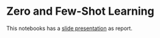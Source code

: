 # Zero and Few-Shot Learning

This notebooks has a [slide presentation](https://docs.google.com/presentation/d/1BXswNlocqnW7_SfQ4sIvJlNQHrMUfQbJaNweJrPrT-w/edit?usp=sharing) as report.
